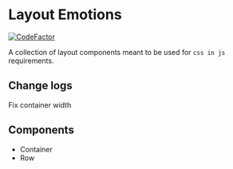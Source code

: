 # Layout Emotions

[![CodeFactor](https://www.codefactor.io/repository/github/manojgetwealthy/layout-emotions/badge)](https://www.codefactor.io/repository/github/manojgetwealthy/layout-emotions)

A collection of layout components meant to be used for `css in js` requirements.

## Change logs
Fix container width

## Components
* Container
* Row
